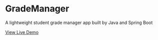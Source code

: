 # GradeManager
A lightweight student grade manager app built by Java and Spring Boot

[View Live Demo](https://grade-manager-57816ff9700a.herokuapp.com/)

